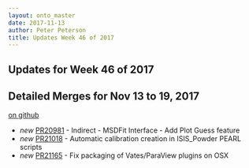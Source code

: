 ```yaml
---
layout: onto_master
date: 2017-11-13
author: Peter Peterson
title: Updates Week 46 of 2017
---
```

Updates for Week 46 of 2017
---------------------------

Detailed Merges for Nov 13 to 19, 2017
--------------------------------------
[on github](https://github.com/mantidproject/mantid/pulls?q=is%3Apr+merged%3A2017-11-14..2017-11-19)

* *new* [PR20981](https://github.com/mantidproject/mantid/pull/20981) - Indirect - MSDFit Interface - Add Plot Guess feature
* *new* [PR21018](https://github.com/mantidproject/mantid/pull/21018) - Automatic calibration creation in ISIS_Powder PEARL scripts
* *new* [PR21165](https://github.com/mantidproject/mantid/pull/21165) - Fix packaging of Vates/ParaView plugins on OSX
